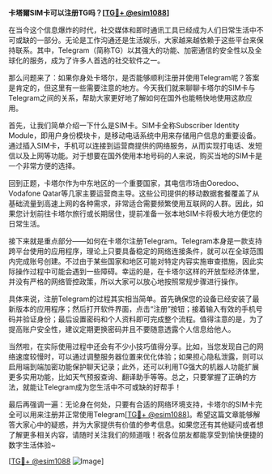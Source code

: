 **卡塔爾SIM卡可以注册TG吗？[[TG💪+ @esim1088](https://t.me/s/esim1088)]**

在当今这个信息爆炸的时代，社交媒体和即时通讯工具已经成为人们日常生活中不可或缺的一部分。无论是工作沟通还是生活娱乐，大家越来越依赖于这些平台来保持联系。其中，Telegram（简称TG）以其强大的功能、加密通信的安全性以及全球化的服务，成为了许多人首选的社交软件之一。

那么问题来了：如果你身处卡塔尔，是否能够顺利注册并使用Telegram呢？答案是肯定的，但这里有一些需要注意的地方。今天我们就来聊聊卡塔尔的SIM卡与Telegram之间的关系，帮助大家更好地了解如何在国外也能畅快地使用这款应用。

首先，让我们简单介绍一下什么是SIM卡。SIM卡全称Subscriber Identity Module，即用户身份模块卡，是移动电话系统中用来存储用户信息的重要设备。通过插入SIM卡，手机可以连接到运营商提供的网络服务，从而实现打电话、发短信以及上网等功能。对于想要在国外使用本地号码的人来说，购买当地的SIM卡是一个非常方便的选择。

回到正题，卡塔尔作为中东地区的一个重要国家，其电信市场由Ooredoo、Vodafone Qatar等几家主要运营商主导。这些公司提供的移动数据套餐覆盖了从基础流量到高速上网的各种需求，非常适合需要频繁使用互联网的人群。因此，如果您计划前往卡塔尔旅行或长期居住，提前准备一张本地SIM卡将极大地方便您的日常生活。

接下来就是重点部分——如何在卡塔尔注册Telegram。Telegram本身是一款支持跨平台使用的应用程序，理论上只要具备稳定的网络连接条件，就可以在全球范围内完成账号创建。不过由于某些国家和地区可能对特定内容实施审查措施，因此实际操作过程中可能会遇到一些障碍。幸运的是，在卡塔尔这样的开放型经济体里，并没有严格的网络管控政策，所以大家可以放心地按照常规步骤进行操作。

具体来说，注册Telegram的过程其实相当简单。首先确保您的设备已经安装了最新版本的应用程序；然后打开软件界面，点击“注册”按钮；接着输入有效的手机号码并验证身份；最后设置密码和个人资料即可完成整个流程。值得注意的是，为了提高账户安全性，建议定期更换密码并且不要随意透露个人信息给他人。

当然啦，在实际使用过程中还会有不少小技巧值得分享。比如，当您发现自己的网络速度较慢时，可以通过调整服务器位置来优化体验；如果担心隐私泄露，则可以启用端到端加密功能保护聊天记录；此外，还可以利用TG强大的机器人功能扩展更多实用功能，比如天气预报查询、翻译助手等等。总之，只要掌握了正确的方法，就能让Telegram成为您生活中不可或缺的好帮手！

最后再强调一遍：无论身在何处，只要有合适的网络环境支持，卡塔尔的SIM卡完全可以用来注册并正常使用Telegram[[TG💪+ @esim1088](https://t.me/s/esim1088)]。希望这篇文章能够解答大家心中的疑惑，并为大家提供有价值的参考信息。如果您还有其他疑问或者想了解更多相关内容，请随时关注我们的频道哦！祝各位朋友都能享受到愉快便捷的数字生活体验~ 

[[TG💪+ @esim1088](https://t.me/s/esim1088) ![Image](https://i.postimg.cc/4NQfJmqS/Snipaste-2025-05-13-00-14-12.png)]
